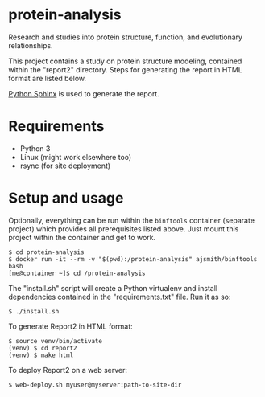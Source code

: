 # protein-analysis

Research and studies into protein structure, function, and
evolutionary relationships.

This project contains a study on protein structure modeling, contained
within the "report2" directory. Steps for generating the report in
HTML format are listed below.

[Python Sphinx](https://www.sphinx-doc.org/) is used to generate the
report.


# Requirements

- Python 3
- Linux (might work elsewhere too)
- rsync (for site deployment)


# Setup and usage

Optionally, everything can be run within the `binftools` container
(separate project) which provides all prerequisites listed above. Just
mount this project within the container and get to work.

```shell
$ cd protein-analysis
$ docker run -it --rm -v "$(pwd):/protein-analysis" ajsmith/binftools bash
[me@container ~]$ cd /protein-analysis
```

The "install.sh" script will create a Python virtualenv and install
dependencies contained in the "requirements.txt" file. Run it as so:

```shell
$ ./install.sh
```

To generate Report2 in HTML format:

```shell
$ source venv/bin/activate
(venv) $ cd report2
(venv) $ make html
```

To deploy Report2 on a web server:

```shell
$ web-deploy.sh myuser@myserver:path-to-site-dir
```
